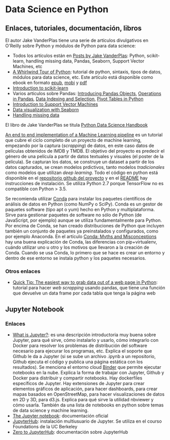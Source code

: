 # Data Science en Python

## Enlaces, tutoriales, documentación, libros

El autor Jake VanderPlas tiene una serie de artículos divulgativos en O'Reilly sobre Python y módulos de Python para data science:

* Todos los artículos están en [Posts by Jake VanderPlas](https://www.oreilly.com/people/89c9c-jake-vanderplas): Python, scikit-learn, handling missing data, Pandas, Seaborn, Support Vector Machines, etc
* [A Whirlwind Tour of Python](https://www.oreilly.com/learning/a-whirlwind-tour-of-python): tutorial de python, sintaxis, tipos de datos, módulos para data science, etc. Este artículo está disponible como ebook en formato [epub](http://www.oreilly.com/programming/free/files/a-whirlwind-tour-of-python.epub), [mobi](http://www.oreilly.com/programming/free/files/a-whirlwind-tour-of-python.mobi) y [pdf](http://www.oreilly.com/programming/free/files/a-whirlwind-tour-of-python.pdf)
* [Introduction to scikit-learn](https://www.oreilly.com/ideas/intro-to-scikit-learn)
* Varios artículos sobre Pandas: [Introducing Pandas Objects](https://www.oreilly.com/learning/introducing-pandas-objects), [Operations in Pandas](https://www.oreilly.com/learning/operations-in-pandas), [Data Indexing and Selection](https://www.oreilly.com/learning/data-indexing-and-selection), [Pivot Tables in Python](https://www.oreilly.com/learning/pivot-tables)
* [Introduction to Support Vector Machines](https://www.oreilly.com/learning/intro-to-svm)
* [Data visualization with Seaborn](https://www.oreilly.com/learning/data-visualization-with-seaborn)
* [Handling missing data](https://www.oreilly.com/learning/handling-missing-data)

El libro de Jake VanderPlas se titula [Python Data Science Handbook](http://shop.oreilly.com/product/0636920034919.do)

[An end to end implementation of a Machine Learning pipeline](https://spandan-madan.github.io/DeepLearningProject/) es un tutorial que cubre el ciclo completo de un proyecto de machine learning, empezando por la captura (_scrapping_) de datos, en este caso datos de películas obtenidos de IMDB y TMDB. El objetivo del proyecto es predecir el género de una película a partir de datos textuales y visuales (el poster de la película). Se capturan los datos, se construye un dataset a partir de los datos capturados, se crean modelos prdictivos, tanto modelos _tradicionales_ como modelos que utilizan _deep learning_. Todo el código en python está disponible en el [repositorio github del proyecto](https://github.com/Spandan-Madan/DeepLearningProject) y en el [README](https://github.com/Spandan-Madan/DeepLearningProject/blob/master/README.md) hay instrucciones de instalación. Se utiliza Python 2.7 porque TensorFlow no es compatible con Python > 3.5.

Se recomienda utilizar [Conda](https://conda.io/docs/) para instalar los paquetes científicos de análisis de datos en Python (como NumPy o SciPy). Conda es un gestor de paquetes software (tipo apt o yum) hecho en Python y multiplataforma. Sirve para gestionar paquetes de software no sólo de Python (de JavaScript, por ejemplo) aunque se utiliza fundamentalmente para Python. Por encima de Conda, se han creado distribuciones de Python que incluyen también un conjunto de paquetes ya preinstalados y configurados, como por ejemplo Anaconda. En el artículo [Conda: Myths and Misconceptions](https://jakevdp.github.io/blog/2016/08/25/conda-myths-and-misconceptions/) hay una buena explicación de Conda, las diferencias con pip+virtualenv, cuándo utilizar uno u otro y los motivos que llevaron a la creación de Conda. Cuando se usa Conda, lo primero que se hace es crear un entorno y dentro de ese entorno se instala python y los paquetes necesarios.

### Otros enlaces

* [Quick Tip: The easiest way to grab data out of a web page in Python](https://medium.com/@ageitgey/quick-tip-the-easiest-way-to-grab-data-out-of-a-web-page-in-python-7153cecfca58): tutorial para hacer _web scrapping_ usando pandas, que tiene una función que devuelve un data frame por cada tabla que tenga la página web

## Jupyter Notebook

### Enlaces

* [What is Jupyter?](https://www.oreilly.com/ideas/what-is-jupyter): es una descripción introductoria muy buena sobre Jupyter, para qué sirve, cómo instalarlo y usarlo, cómo integrarlo con Docker para resolver los problemas de distribución del software necesario para ejecurar los programas, etc. Explica el soporte que Github le da a Jupyter (si se sube un archivo .ipynb a un repositorio, Github ejecuta el código y publica una página estática con los resultados). Se menciona el entorno cloud [Binder](http://mybinder.org/) que permite ejecutar notebooks en la nube. Explica la forma de trabajar con Jupyter, Github y Docker para distribuir y compartir notebooks. Hay dockerfiles específicos de Jupyter. Hay extensiones de Jupyter para crear elementos gráficos de aplicación, para hacer dashboards, para crear mapas basados en OpenStreetMap, para hacer visualizaciones de datos en 2D y 3D, para d3.js. Explica para qué sirve la utilidad nbviewer y cómo usarla. También da una lista de notebooks en python sobre temas de data science y machine learning.
* [The Jupyter notebook](https://jupyter-notebook.readthedocs.io/): documentación oficial
* [JupyterHub](https://github.com/jupyterhub/jupyterhub): instalación multiusuario de Jupyter. Se utiliza en el courso Foundations de la UC Berkeley
* [Zero to JupyterHub](https://zero-to-jupyterhub.readthedocs.io/): documentación sobre JupyterHub
